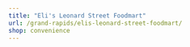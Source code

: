 ```yaml
---
title: "Eli's Leonard Street Foodmart"
url: /grand-rapids/elis-leonard-street-foodmart/
shop: convenience
---
```

